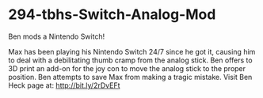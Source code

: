 # 294-tbhs-Switch-Analog-Mod
Ben mods a Nintendo Switch!

Max has been playing his Nintendo Switch 24/7 since he got it, causing him to deal with a debilitating thumb cramp from the analog stick. Ben offers to 3D print an add-on for the joy con to move the analog stick to the proper position. Ben attempts to save Max from making a tragic mistake. Visit Ben Heck page at: http://bit.ly/2rDvEFt

